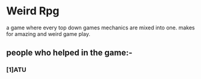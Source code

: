 # Weird Rpg

a game where every top down games mechanics are mixed into one. 
makes for amazing and weird game play.


<h2>people who helped in the game:-</h2>          
<h3>[1]ATU</h3>

